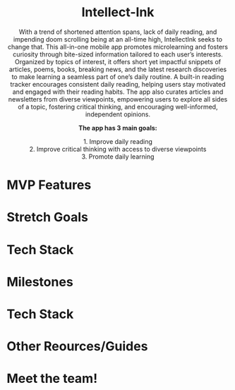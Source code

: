  <h1 align="center">Intellect-Ink</h1>

<p align="center"> With a trend of shortened attention spans, lack of daily reading, and impending doom scrolling being at an all-time high, IntellectInk seeks to change that. This all-in-one mobile app promotes microlearning and fosters curiosity through bite-sized information tailored to each user’s interests. Organized by topics of interest, it offers short yet impactful snippets of articles, poems, books, breaking news, and the latest research discoveries to make learning a seamless part of one’s daily routine. A built-in reading tracker encourages consistent daily reading, helping users stay motivated and engaged with their reading habits. The app also curates articles and newsletters from diverse viewpoints, empowering users to explore all sides of a topic, fostering critical thinking, and encouraging well-informed, independent opinions.</p>


<p align="center"><b>The app has 3 main goals:</b></p>

<div align="center">
    1. Improve daily reading <br>
    2. Improve critical thinking with access to diverse viewpoints <br>
    3. Promote daily learning
</div>

<h1>MVP Features</h1>

<h1>Stretch Goals</h1>

<h1>Tech Stack</h1>

<h1>Milestones</h1>

<h1>Tech Stack</h1>

<h1>Other Reources/Guides</h1>

<h1>Meet the team!</h1>
